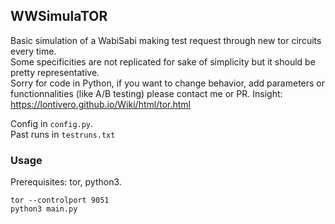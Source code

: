 ## WWSimulaTOR

Basic simulation of a WabiSabi making test request through new tor circuits every time.  
Some specificities are not replicated for sake of simplicity but it should be pretty representative.  
Sorry for code in Python, if you want to change behavior, add parameters or functionnalities (like A/B testing) please contact me or PR.
Insight: https://lontivero.github.io/Wiki/html/tor.html

Config in `config.py`.  
Past runs in `testruns.txt`

### Usage
Prerequisites: tor, python3. 

`tor --controlport 9051`  
`python3 main.py`

